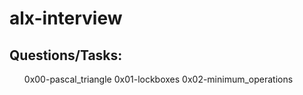 # alx-interview

## Questions/Tasks:
<ol>
0x00-pascal_triangle
0x01-lockboxes
0x02-minimum_operations
</ol>
